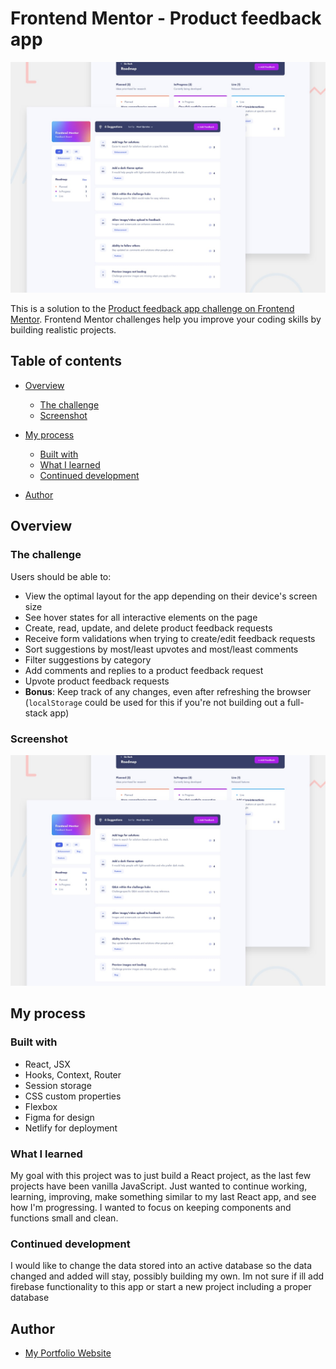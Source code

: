 # Frontend Mentor - Product feedback app

![Design preview for the Product feedback app coding challenge](./preview.jpg)

This is a solution to the [Product feedback app challenge on Frontend Mentor](https://www.frontendmentor.io/challenges/product-feedback-app-wbvUYqjR6). Frontend Mentor challenges help you improve your coding skills by building realistic projects.

## Table of contents

- [Overview](#overview)

  - [The challenge](#the-challenge)
  - [Screenshot](#screenshot)

- [My process](#my-process)
  - [Built with](#built-with)
  - [What I learned](#what-i-learned)
  - [Continued development](#continued-development)
- [Author](#author)

## Overview

### The challenge

Users should be able to:

- View the optimal layout for the app depending on their device's screen size
- See hover states for all interactive elements on the page
- Create, read, update, and delete product feedback requests
- Receive form validations when trying to create/edit feedback requests
- Sort suggestions by most/least upvotes and most/least comments
- Filter suggestions by category
- Add comments and replies to a product feedback request
- Upvote product feedback requests
- **Bonus**: Keep track of any changes, even after refreshing the browser (`localStorage` could be used for this if you're not building out a full-stack app)

### Screenshot

![Design preview for the Product feedback app coding challenge](./preview.jpg)

## My process

### Built with

- React, JSX
- Hooks, Context, Router
- Session storage
- CSS custom properties
- Flexbox
- Figma for design
- Netlify for deployment

### What I learned

My goal with this project was to just build a React project, as the last few projects have been vanilla JavaScript. Just wanted to continue working, learning, improving, make something similar to my last React app, and see how I'm progressing. I wanted to focus on keeping components and functions small and clean.

### Continued development

I would like to change the data stored into an active database so the data changed and added will stay, possibly building my own. Im not sure if ill add firebase functionality to this app or start a new project including a proper database

## Author

- [My Portfolio Website](https://evan-dolatowski.netlify.app/)
